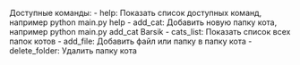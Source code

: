  Доступные команды:
    - help: Показать список доступных команд, например
    python main.py help
    - add_cat: Добавить новую папку кота, например
    python main.py add_cat Barsik
    - cats_list: Показать список всех папок котов
    - add_file: Добавить файл или папку в папку кота
    - delete_folder: Удалить папку кота
